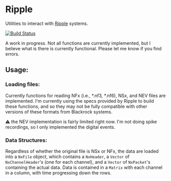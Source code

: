 # Ripple

Utilities to interact with [Ripple](https://rippleneuromed.com) systems.

[![Build Status](https://github.com/WiredBrains-Lab/Ripple.jl/actions/workflows/CI.yml/badge.svg?branch=main)](https://github.com/WiredBrains-Lab/Ripple.jl/actions/workflows/CI.yml?query=branch%3Amain)

A work in progress. Not all functions are currently implemented, but I believe what is there is currently functional. Please let me know if you find errors.

## Usage:
### Loading files:
Currently functions for reading NFx (i.e., *.nf3, *.nf6), NSx, and NEV files are implemented. I'm currently using the specs provided by Ripple to build these functions, and so they may not be fully compatible with other versions of these formats from Blackrock systems.

:warning: the NEV implementation is fairly limited right now. I'm not doing spike recordings, so I only implemented the digital events.

### Data Structures:
Regardless of whether the original file is NSx or NFx, the data are loaded into a `NxFile` object, which contains a `NxHeader`, a `Vector` of `NxChannelHeader`'s (one for each channel), and a `Vector` of `NxPacket`'s containing the actual data. Data is contained in a `Matrix` 
with each channel in a column, with time progressing down the rows.
